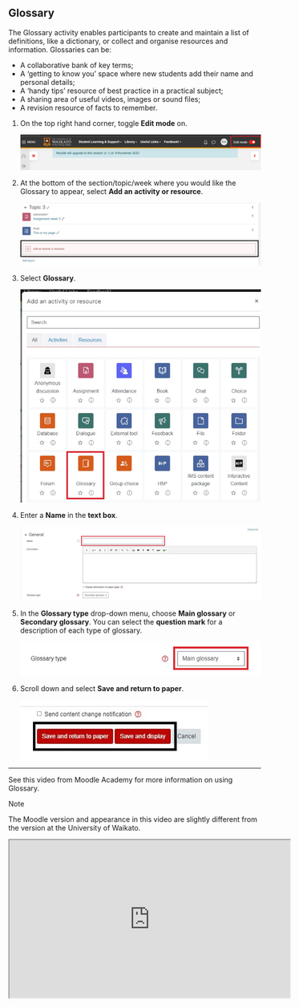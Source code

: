 ## Glossary

The Glossary activity enables participants to create and maintain a list of definitions, like a dictionary, or collect and organise resources and information. Glossaries can be:
 
- A collaborative bank of key terms;
- A ‘getting to know you’ space where new students add their name and personal details;
- A ‘handy tips’ resource of best practice in a practical subject;
- A sharing area of useful videos, images or sound files;
- A revision resource of facts to remember.

1. On the top right hand corner, toggle **Edit mode** on.
   
   ![](images/Edit-mood.png)
   
2. At the bottom of the section/topic/week where you would like the Glossary to appear, select **Add an activity or resource**.

   ![](images/Add_activity_or_resource_select_wide-_1_.webp)
   
3. Select **Glossary**.

   ![](images/activityorresource_wholepicker_glossary_w.webp)
   
4. Enter a **Name** in the **text box**.

   ![](images/Glossary_settings_name-field.webp)
   
5. In the **Glossary type** drop-down menu, choose **Main glossary** or **Secondary glossary**. You can select the **question mark** for a description of each type of glossary.

   ![](images/Glossary_settings_glossary-type)
   
6. Scroll down and select **Save and return to paper**.
   
   ![](images/save-and-return.jpg)
   
---

See this video from Moodle Academy for more information on using Glossary.

>[!NOTE]
>The Moodle version and appearance in this video are slightly different from the version at the University of Waikato.

<div class="video-container-4by3"><iframe width="560" height="315" src="https://www.youtube.com/embed/_6ckd1JCDIQ?si=pBDk8dHuLQjqY5mO"></iframe></div>
